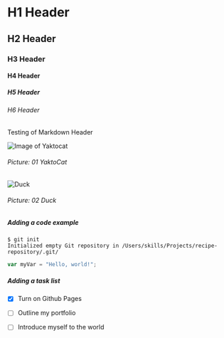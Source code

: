 # H1 Header
## H2 Header
### H3 Header
#### H4 Header
##### H5 Header
###### H6 Header
Testing of Markdown Header

![Image of Yaktocat](https://octodex.github.com/images/yaktocat.png)
###### Picture: 01 YaktoCat


![Duck](https://github.com/SoeTOo/skills-communicate-using-markdown/assets/143369956/4fef98b7-29ca-4177-90fd-8565634eaeba)
###### Picture: 02 Duck


##### Adding a code example
```
$ git init
Initialized empty Git repository in /Users/skills/Projects/recipe-repository/.git/
```

``` javascript
var myVar = "Hello, world!";
```

##### Adding a task list
- [x] Turn on Github Pages
- [ ] Outline my portfolio
- [ ] Introduce myself to the world

